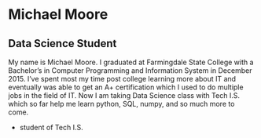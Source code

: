 # Michael Moore
## Data Science Student

My name is Michael Moore. I graduated at Farmingdale State College with a Bachelor’s in Computer Programming and Information System in December 2015. I’ve spent most my time post college learning more about IT and eventually was able to get an A+ certification which I used to do multiple jobs in the field of IT. Now I am taking Data Science class with Tech I.S. which so far help me learn python, SQL, numpy, and so much more to come.


-  student of Tech I.S.
